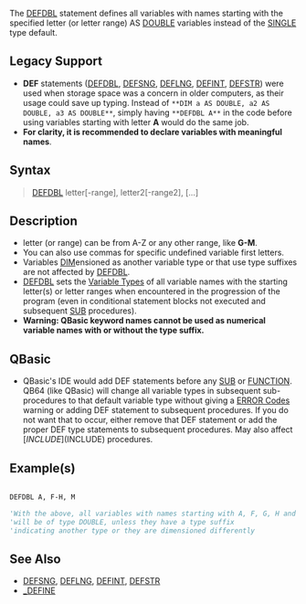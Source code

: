 The [DEFDBL](DEFDBL) statement defines all variables with names starting with the specified letter (or letter range) AS [DOUBLE](DOUBLE) variables instead of the [SINGLE](SINGLE) type default.

## Legacy Support

* **DEF** statements ([DEFDBL](DEFDBL), [DEFSNG](DEFSNG), [DEFLNG](DEFLNG), [DEFINT](DEFINT), [DEFSTR](DEFSTR)) were used when storage space was a concern in older computers, as their usage could save up typing. Instead of `**DIM a AS DOUBLE, a2 AS DOUBLE, a3 AS DOUBLE**`, simply having `**DEFDBL A**` in the code before using variables starting with letter **A** would do the same job.
* **For clarity, it is recommended to declare variables with meaningful names**.

## Syntax

> [DEFDBL](DEFDBL) letter[-range], letter2[-range2], [...]

## Description

* letter (or range) can be from A-Z or any other range, like **G-M**.
* You can also use commas for specific undefined variable first letters.
* Variables [DIM](DIM)ensioned as another variable type or that use type suffixes are not affected by [DEFDBL](DEFDBL).
* [DEFDBL](DEFDBL) sets the [Variable Types](Variable-Types) of all variable names with the starting letter(s) or letter ranges when encountered in the progression of the program (even in conditional statement blocks not executed and subsequent [SUB](SUB) procedures).
* **Warning: QBasic keyword names cannot be used as numerical variable names with or without the type suffix.**

## QBasic

* QBasic's IDE would add DEF statements before any [SUB](SUB) or [FUNCTION](FUNCTION). QB64 (like QBasic) will change all variable types in subsequent sub-procedures to that default variable type without giving a [ERROR Codes](ERROR-Codes) warning or adding DEF statement to subsequent procedures. If you do not want that to occur, either remove that DEF statement or add the proper DEF type statements to subsequent procedures. May also affect [$INCLUDE]($INCLUDE) procedures.

## Example(s)

```vb

DEFDBL A, F-H, M

'With the above, all variables with names starting with A, F, G, H and M
'will be of type DOUBLE, unless they have a type suffix
'indicating another type or they are dimensioned differently

```

## See Also
 
* [DEFSNG](DEFSNG), [DEFLNG](DEFLNG), [DEFINT](DEFINT), [DEFSTR](DEFSTR)
* [_DEFINE](_DEFINE)
